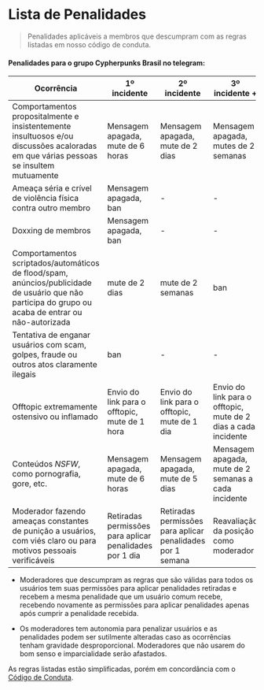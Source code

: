 # Lista de Penalidades

>Penalidades aplicáveis a membros que descumpram com as regras listadas em nosso código de conduta.

#### Penalidades para o grupo Cypherpunks Brasil no telegram:

| Ocorrência | 1º incidente | 2º incidente | 3º incidente + |
|------------|--------------|--------------|----------------|
| Comportamentos propositalmente e insistentemente insultuosos e/ou discussões acaloradas em que várias pessoas se insultem mutuamente | Mensagem apagada, mute de 6 horas | Mensagem apagada, mute de 2 dias | Mensagem apagada, mutes de 2 semanas |
| Ameaça séria e crível de violência física contra outro membro | Mensagem apagada, ban | - | - |
| Doxxing de membros | Mensagem apagada, ban | - | - |
| Comportamentos scriptados/automáticos de flood/spam, anúncios/publicidade de usuário que não participa do grupo ou acaba de entrar ou não-autorizada | mute de 2 dias | mute de 2 semanas | ban |
| Tentativa de enganar usuários com scam, golpes, fraude ou outros atos claramente ilegais | ban | - | - |
| Offtopic extremamente ostensivo ou inflamado | Envio do link para o offtopic, mute de 1 hora | Envio do link para o offtopic, mute de 1 dia | Envio do link para o offtopic, mute de 2 dias a cada incidente |
| Conteúdos _NSFW_, como pornografia, gore, etc. | Mensagem apagada, mute de 6 horas | Mensagem apagada, mute de 5 dias | Mensagem apagada, mute de 2 semanas a cada incidente |
| Moderador fazendo ameaças constantes de punição a usuários, com viés claro ou para motivos pessoais verificáveis | Retiradas permissões para aplicar penalidades por 1 dia | Retiradas permissões para aplicar penalidades por 1 semana | Reavaliação da posição como moderador |

- Moderadores que descumpram as regras que são válidas para todos os usuários tem suas permissões para aplicar penalidades retiradas e recebem a mesma penalidade que um usuário comum recebe, recebendo novamente as permissões para aplicar penalidades apenas após cumprir a penalidade recebida.

- Os moderadores tem autonomia para penalizar usuários e as penalidades podem ser sutilmente alteradas caso as ocorrências tenham gravidade desproporcional. Moderadores que não usarem do bom senso e imparcialidade serão afastados.

As regras listadas estão simplificadas, porém em concordância com o [Código de Conduta](https://github.com/cypherpunksbr/comunidade/blob/main/CODE_OF_CONDUCT.md).
